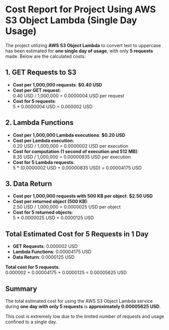 # Cost Report for Project Using AWS S3 Object Lambda (Single Day Usage)

The project utilizing **AWS S3 Object Lambda** to convert text to uppercase has been estimated for **one single day of usage**, with only **5 requests** made. Below are the calculated costs:

## 1. **GET Requests to S3**

- **Cost per 1,000,000 requests**: **$0.40 USD**
- **Cost per GET request**:  
  0.40 USD / 1,000,000 = 0.0000004 USD per request
- **Cost for 5 requests**:  
  5 \* 0.0000004 USD = 0.000002 USD

## 2. **Lambda Functions**

- **Cost per 1,000,000 Lambda executions**: **$0.20 USD**
- **Cost per Lambda execution**:  
  0.20 USD / 1,000,000 = 0.0000002 USD per execution
- **Cost for computation (1 second of execution and 512 MB)**:  
  8.35 USD / 1,000,000 = 0.00000835 USD per execution
- **Cost for 5 Lambda requests**:  
  5 \* (0.0000002 USD + 0.00000835 USD) = 0.00004175 USD

## 3. **Data Return**

- **Cost per 1,000,000 requests with 500 KB per object**: **$2.50 USD**
- **Cost per returned object (500 KB)**:  
  2.50 USD / 1,000,000 = 0.0000025 USD per object
- **Cost for 5 returned objects**:  
  5 \* 0.0000025 USD = 0.0000125 USD

## **Total Estimated Cost for 5 Requests in 1 Day**

- **GET Requests**: 0.000002 USD
- **Lambda Functions**: 0.00004175 USD
- **Data Return**: 0.0000125 USD

**Total cost for 5 requests**:  
0.000002 + 0.00004175 + 0.0000125 = 0.00005625 USD

## **Summary**

The total estimated cost for using the AWS S3 Object Lambda service during **one day with only 5 requests** is **approximately 0.00005625 USD**.

This cost is extremely low due to the limited number of requests and usage confined to a single day.
